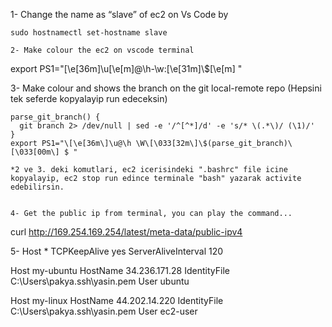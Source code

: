 1- Change the name as “slave” of ec2 on Vs Code by
```
sudo hostnamectl set-hostname slave

2- Make colour the ec2 on vscode terminal
```
export PS1="\[\e[36m\]\u\[\e[m\]@\h-\w:\[\e[31m\]\\$\[\e[m\] "

3- Make colour and shows the branch on the git local-remote repo (Hepsini tek seferde kopyalayip run edeceksin)
```
parse_git_branch() {
  git branch 2> /dev/null | sed -e '/^[^*]/d' -e 's/* \(.*\)/ (\1)/'
}
export PS1="\[\e[36m\]\u@\h \W\[\033[32m\]\$(parse_git_branch)\[\033[00m\] $ "

*2 ve 3. deki komutlari, ec2 icerisindeki ".bashrc" file icine kopyalayip, ec2 stop run edince terminale "bash" yazarak activite edebilirsin.
 

4- Get the public ip from terminal, you can play the command...
```
curl http://169.254.169.254/latest/meta-data/public-ipv4

5- Host *
    TCPKeepAlive yes
    ServerAliveInterval 120

Host my-ubuntu 
    HostName 34.236.171.28
    IdentityFile C:\Users\pakya\.ssh\yasin.pem
    User ubuntu

Host my-linux 
    HostName 44.202.14.220
    IdentityFile C:\Users\pakya\.ssh\yasin.pem
    User ec2-user